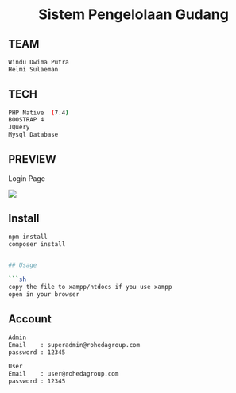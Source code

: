 <h1 align="center">Sistem Pengelolaan Gudang</h1>

## TEAM
```sh
Windu Dwima Putra
Helmi Sulaeman
```

## TECH
```sh
PHP Native  (7.4)
BOOSTRAP 4
JQuery
Mysql Database
```

## PREVIEW

<p>Login Page</p>
<img src="login.jpg"/>


## Install

```sh
npm install
composer install
```
```sh

## Usage

```sh
copy the file to xampp/htdocs if you use xampp
open in your browser
```

## Account

```sh
Admin
Email    : superadmin@rohedagroup.com
password : 12345
```

```sh
User
Email    : user@rohedagroup.com
password : 12345
```


